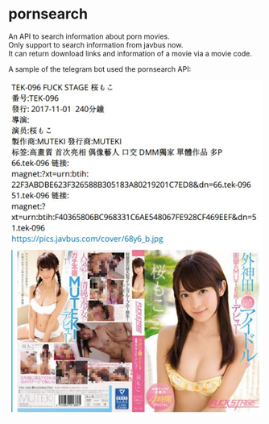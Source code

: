 # pornsearch
An API to search information about porn movies.   
Only support to search information from javbus now.   
It can return download links and information of a movie via a movie code.   
   
A sample of the telegram bot used the pornsearch API:  
   
![demo.jpg](demo.jpg)
